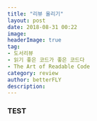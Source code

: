 ```yaml
---
title: "리뷰 올리기"
layout: post
date: 2018-08-31 00:22
image: 
headerImage: true
tag: 
- 도서리뷰
- 읽기 좋은 코드가 좋은 코드다
- The Art of Readable Code
category: review
author: betterFLY
description:
---
```


### TEST